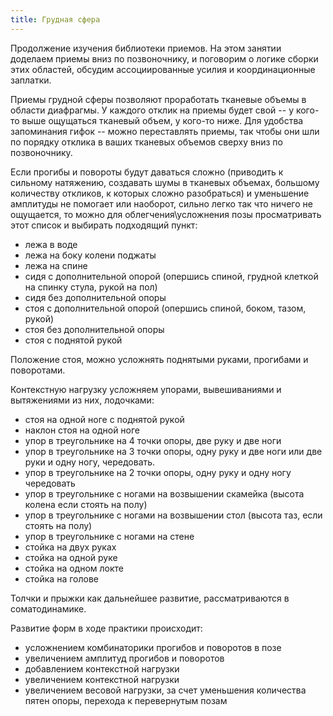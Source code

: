 ```yaml
---
title: Грудная сфера
---
```


Продолжение изучения библиотеки приемов. На этом занятии доделаем приемы
вниз по позвоночнику, и поговорим о логике сборки этих областей, обсудим
ассоциированные усилия и координационные заплатки.

Приемы грудной сферы позволяют проработать тканевые объемы в области
диафрагмы. У каждого отклик на приемы будет свой -- у кого-то выше
ощущаться тканевый объем, у кого-то ниже. Для удобства запоминания гифок
-- можно переставлять приемы, так чтобы они шли по порядку отклика в
ваших тканевых объемов сверху вниз по позвоночнику.

Если прогибы и повороты будут даваться сложно (приводить к сильному
натяжению, создавать шумы в тканевых объемах, большому количеству
откликов, к которых сложно разобраться) и уменьшение амплитуды не
помогает или наоборот, сильно легко так что ничего не ощущается, то
можно для облегчения\\усложнения позы просматривать этот список и
выбирать подходящий пункт:

-   лежа в воде
-   лежа на боку колени поджаты
-   лежа на спине
-   сидя с дополнительной опорой (опершись спиной, грудной клеткой на
    спинку стула, рукой на пол)
-   сидя без дополнительной опоры
-   стоя с дополнительной опорой (опершись спиной, боком, тазом, рукой)
-   стоя без дополнительной опоры
-   стоя с поднятой рукой

Положение стоя, можно усложнять поднятыми руками, прогибами и
поворотами.

Контекстную нагрузку усложняем упорами, вывешиваниями и вытяжениями из
них, лодочками:

-   стоя на одной ноге с поднятой рукой
-   наклон стоя на одной ноге
-   упор в треугольнике на 4 точки опоры, две руку и две ноги
-   упор в треугольнике на 3 точки опоры, одну руку и две ноги или две
    руки и одну ногу, чередовать.
-   упор в треугольнике на 2 точки опоры, одну руку и одну ногу
    чередовать
-   упор в треугольнике с ногами на возвышении скамейка (высота колена
    если стоять на полу)
-   упор в треугольнике с ногами на возвышении стол (высота таз, если
    стоять на полу)
-   упор в треугольнике с ногами на стене
-   стойка на двух руках
-   стойка на одной руке
-   стойка на одном локте
-   стойка на голове

Толчки и прыжки как дальнейшее развитие, рассматриваются в
соматодинамике.

Развитие форм в ходе практики происходит:

-   усложнением комбинаторики прогибов и поворотов в позе
-   увеличением амплитуд прогибов и поворотов
-   добавлением контекстной нагрузки
-   увеличением контекстной нагрузки
-   увеличением весовой нагрузки, за счет уменьшения количества пятен
    опоры, перехода к перевернутым позам
